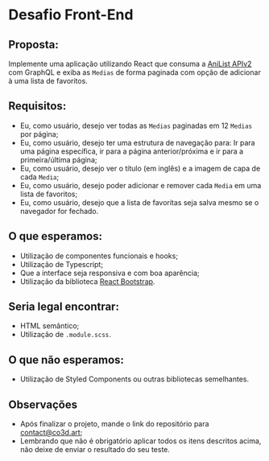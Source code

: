 # Desafio Front-End

## Proposta:

Implemente uma aplicação utilizando React que consuma a [AniList APIv2](https://anilist.gitbook.io/anilist-apiv2-docs) com GraphQL e exiba as `Medias` de forma paginada com opção de adicionar à uma lista de favoritos.

## Requisitos:

- Eu, como usuário, desejo ver todas as `Medias` paginadas em 12 `Medias` por página;
- Eu, como usuário, desejo ter uma estrutura de navegação para: Ir para uma página específica, ir para a página anterior/próxima e ir para a primeira/última página;
- Eu, como usuário, desejo ver o título (em inglês) e a imagem de capa de cada `Media`;
- Eu, como usuário, desejo poder adicionar e remover cada `Media` em uma lista de favoritos;
- Eu, como usuário, desejo que a lista de favoritas seja salva mesmo se o navegador for fechado.

## O que esperamos:

- Utilização de componentes funcionais e hooks;
- Utilização de Typescript;
- Que a interface seja responsiva e com boa aparência;
- Utilização da biblioteca [React Bootstrap](https://react-bootstrap.github.io/).

## Seria legal encontrar:

- HTML semântico;
- Utilização de `.module.scss`.

## O que não esperamos:

- Utilização de Styled Components ou outras bibliotecas semelhantes.

## Observações

- Após finalizar o projeto, mande o link do repositório para contact@co3d.art;
- Lembrando que não é obrigatório aplicar todos os itens descritos acima, não deixe de enviar o resultado do seu teste.
